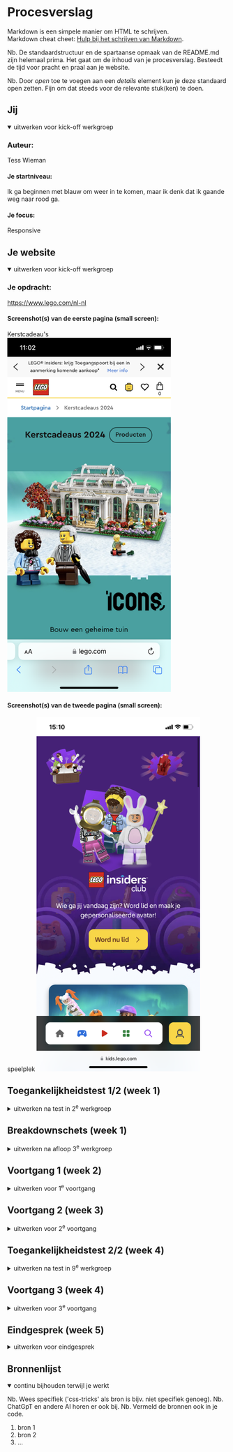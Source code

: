 # Procesverslag
Markdown is een simpele manier om HTML te schrijven.  
Markdown cheat cheet: [Hulp bij het schrijven van Markdown](https://github.com/adam-p/markdown-here/wiki/Markdown-Cheatsheet).

Nb. De standaardstructuur en de spartaanse opmaak van de README.md zijn helemaal prima. Het gaat om de inhoud van je procesverslag. Besteedt de tijd voor pracht en praal aan je website.

Nb. Door *open* toe te voegen aan een *details* element kun je deze standaard open zetten. Fijn om dat steeds voor de relevante stuk(ken) te doen.





## Jij

<details open>
  <summary>uitwerken voor kick-off werkgroep</summary>

  ### Auteur:
  Tess Wieman

  #### Je startniveau:
  Ik ga beginnen met blauw om weer in te komen, maar ik denk dat ik gaande weg naar rood ga.

  #### Je focus:
  Responsive
 
</details>





## Je website

<details open>
  <summary>uitwerken voor kick-off werkgroep</summary>

  ### Je opdracht:
  https://www.lego.com/nl-nl 

  #### Screenshot(s) van de eerste pagina (small screen):
  Kerstcadeau's   
  <img src="readme-images/IMG_8512.PNG" width="375px" alt="Kerstcadeau's pagina">

  #### Screenshot(s) van de tweede pagina (small screen): 
  speelplek
  <img src="readme-images/IMG_8532.PNG" width="375px" alt="Speelplek pagina">
 
</details>



## Toegankelijkheidstest 1/2 (week 1)

<details>
  <summary>uitwerken na test in 2<sup>e</sup> werkgroep</summary>

  ### Bevindingen na de screenreader test
  - Lijst met je bevindingen die in de test naar voren kwamen:
  - De screenreader hapert heel snel als je naar een andere pagina toe gaat.
  - Engelse namen worden verkeert uitgesproken zoals: "idea". 
  - Het sprak heel snel, maar ik kwam erachter dat dit aangepast kan worden. 
  - De navigatie menu klapt niet open.
  - Sommige afbeeldingen of knoppen hebben onduidelijke namen.
  - Het toetsenbord geeft wel geluidjes als een opdracht daarmee is gedaan als feedback.

  ### Oplossingen
  - Kleurcontrast groot maken voor kleurenblinden.
  - Correcte namen aan tags geven, zodat deze goed voorgelezen worden en te snappen zijn.
  - Aria hidden = "true; gebruiken als onderdelen niet voorgezelen hoeven door de screenreader.
  - Zo veelmogelijk Nederlandse woorden gebruiken behalve bij namen (bijv: "Star Wars"). 
  - Ondertiteling bij video's plaatsen.

  ### Bevindingen WCAG checklist
  Content 
  - De website gebruikt duidelijke taal en vermijd stijlfiguren, idiomen en ingewikkelde metaforen. Maar Engelse woorden worden niet goed uitgesproken.
  - De inhoud van knoppen, links en fomrulieren, hebben een unieke en duidelijke beschrijvingen.

  Global code 
  - De HTML code is vrijwel gevalideert, echter zijn er wel een aantal errors. 
  - ??? Gebruik een lang attribuut voor het html-element.
  - Elke pagina heeft zijn eigen unieke titel.
  - ??? Zorg ervoor dat de viewport-zoom niet is uitgeschakeld.

  Keyboard
  - Er is een zichtbare focusstijl voor interactieve elementen waarnaar wordt genavigeerd (tab en shift + tab) via toetsenbord invoer. Maar soms loopt deze vast nadat er is genavigeerd vooral als er naar een volgende pagina wordt genavigeerd.
  - De focusvolgorde van het toetsenbord komt overeen met de visuele lay-out.
  
  Mobile and touch
  - ??? Controleer of de site in elke richting kan worden gedraaid.
  - ??? Horizontaal scrollen verwijderen.
  - Knoppen en linkpictogrammen kunnen gemakkelijk worden geactiveerd.
  - Er is voldoende ruitme tussen interactieve items om een scrolgebied te creëen.

  Headings
  - Er worden kopelementen gebruikt om inhoud te introduceren.
  - Er wordt één h1 tag gebruikt op een pagina.
  - Kopelementen worden in een logische volgorde geschreven.
  - Kopniveaus worden niet overgeslagen.

  Lists
  - Er worden listelementen gebruikt voor lijstinhoud.
  
  Images
  - Niet alle images hebben een alt atribute. 
  - Decoratieve plaatsen hebben geen alt atribute.
  - ??? Bied een tekstalternatief voor complexe afbeeldingen zoals diagrammen, grafieken en kaarten.
  - Afbeeldingen die tekst bevatten, hebben een alt-beschrijving. Deze is soms niet heel concreet.

  Media
  - Video's worden wel automatisch afgespeeld.
  - Alle media kan in ieder geval met de muis worden gepauzeerd, maar met de toetsenbord is het mij nog niet gelukt (het kan kloppen dat ik niet de goede combinatie weet op mijn toetsenbord om dat met een screenreader te kunnen doen).
  - Er zijn geen ondertitels aanwezig bij video's.
  - Audio transcripties zijn niet aanwezig. 

  Controls
  - Er worden a elementen gebruikt voor links.
  - Links zijn herkenbaar als links.
  - ??? Zorg ervoor dat de besturingselementen de status :focus hebben.
  - Er worden button elementen gebruikt voor buttons.
  - ??? Zorg voor een skip-link en zorg ervoor dat deze zichtbaar is wanneer de focus ligt.
  - Links die in een nieuwe tablad of venster worden geopend worden geïdentiviseerd.

  Appearance
  - De donkere modus wordt niet ondersteund.
  - Hoge-contrast modus wordt ondersteund.
  - ??? Vergroot de tekstgrootte naar 200%.
  - Kleur is niet de enige manier waarop informatie wordt overgebracht.
  
  Animation 
  - Animaties zijn subtiel op de website.
  - Er is geen mechanisme om achtergrond video te pauzeren.
  - ??? Zorg ervoor dat alle animaties voldoen aan de mediaquery 'Voorkeur voor verminderde beweging'.
  
  Color contrast
  - Alle teksten hebben een normaal formaat.
  - Alle teksten hebben een contrast.
  - Alle icoons hebben een contrast.
  - ??? Controleer tekst die afbeeldingen of video overlapt.
  - ??? Controleer aangepaste ::selectiekleuren.
</details>



## Breakdownschets (week 1)

<details>
  <summary>uitwerken na afloop 3<sup>e</sup> werkgroep</summary>

  ### Breakdown schets, kerstcadeaus: 
  <img src="readme-images/breakdown-kerstcadeaus.png" width="375px" alt="breakdown schets van de pagina: kerstcadeaus">

  ### Breakdown schets, speelplek: 
  <img src="readme-images/breakdown-speelplek.png" width="375px" alt="breakdown schets van de pagina: speelplek">

</details>





## Voortgang 1 (week 2)

<details>
  <summary>uitwerken voor 1<sup>e</sup> voortgang</summary>

  ### Stand van zaken
  hier dit ging goed & dit was lastig (neem ook screenshots op van delen van je website en code)


  ### Agenda voor meeting
  samen met je groepje opstellen

  | student 1 Tess                                                           | student 2          | student 3    | student 4        |
  | ---                                                                      | ---                | ---          | ---              |
  | Moet ik onder plaatjes een p of een h gebruiken?                         | en dit             | en ik dit    | en dan ik dat    |
  | Als het scherm groter wordt verandere mijn plaatjes, hoe doe ik dit?     | dit als er tijd is | nog een punt | dit wil ik zeker |
  | Waarneer gebruik je een descendant in CSS?                               | ...                | ...          | ...              |


  ### Verslag van meeting
  hier na afloop snel de uitkomsten van de meeting vastleggen

  - Ik moet opnieuw mijn breakdown schets maken, want in Miro kan deze niet als image in hoge kwaliteit worden gemaakt. Ik kreeg als tip om het in Figma te doen. 
  - Voor icoontjes moet ik ::before gebruiken in plaats van een img tag, want zo wordt het toegankelijker. Maar later kreeg ik als opmerking van de docent Ivo dat ik ook een alt tag of een aria-label kan doen, want zo worden de icoontjes ook voorgelzen met de screenreader. 
  - De button die in een article stonden moesten veranderd worden naar een div. 
  - P in de section exclusieve veranderen naar een H tag.
  - Als ik een img wil veranderen van source omdat mijn pagina groter wordt moet ik in de html de media tag gebruiken.
  - MDN is een goede website!

</details>





## Voortgang 2 (week 3)

<details>
  <summary>uitwerken voor 2<sup>e</sup> voortgang</summary>

  ### Stand van zaken
  hier dit ging goed & dit was lastig (neem ook screenshots op van delen van je website en code)


  ### Agenda voor meeting
  samen met je groepje opstellen

  | student 1 Tess                                                                   | student 2          | student 3    | student 4        |
  | ---                                                                              | ---                | ---          | ---              |
  | Wanneer gebruik je een div en wanneer een article?                               | en dit             | en ik dit    | en dan ik dat    |
  | Wat is er mis met mijn hambugermenu dat het niet werkt?                          | dit als er tijd is | nog een punt | dit wil ik zeker |
  | Hoe orden ik een lijstje van mijn hamburger menu in nog een aantal lijstjes?     | ...                | ...          | ...              |
  | Hoe maak in een carousel van de artikelen?                                       | ...                | ...          | ...              |
  | Hoe maak in de afstand in een grid-template kleiner?                             | ...                | ...          | ...              |
  | Waarom wordt de class "icons" in de image tag opgegeven moment niet pasbaar?     | ...                | ...          | ...              |
  | Bij mijn volgende pagina (speelplek) maak ik ook sections, hoe moet ik deze dan naar css linken nu op mijn eerste pagina (kerstcadeaus) noem ik de section met de :nth-of-type    | ...                | ...          | ...              |


  ### Verslag van meeting
  hier na afloop snel de uitkomsten van de meeting vastleggen

  - punt 1
  - punt 2
  - nog een punt
- ...

</details>





## Toegankelijkheidstest 2/2 (week 4)

<details>
  <summary>uitwerken na test in 9<sup>e</sup> werkgroep</summary>

  ### Bevindingen
  Lijst met je bevindingen die in de test naar voren kwamen (geef ook aan wat er verbeterd is):

</details>





## Voortgang 3 (week 4)

<details>
  <summary>uitwerken voor 3<sup>e</sup> voortgang</summary>

  ### Stand van zaken
  hier dit ging goed & dit was lastig (neem ook screenshots op van delen van je website en code)


  ### Agenda voor meeting
  samen met je groepje opstellen

  | student 1      | student 2          | student 3    | student 4        |
  | ---            | ---                | ---          | ---              |
  | dit bespreken  | en dit             | en ik dit    | en dan ik dat    |
  | en dat ook nog | dit als er tijd is | nog een punt | dit wil ik zeker |
  | ...            | ...                | ...          | ...              |


  ### Verslag van meeting
  hier na afloop snel de uitkomsten van de meeting vastleggen

  - punt 1
  - punt 2
  - nog een punt
  - ...

</details>





## Eindgesprek (week 5)

<details>
  <summary>uitwerken voor eindgesprek</summary>

  ### Je uitkomst - karakteristiek screenshots:
  <img src="readme-images/dummy-plaatje.jpg" width="375px" alt="uitomst opdracht 1">


  ### Dit ging goed/Heb ik geleerd: 
  Korte omschrijving met plaatjes

  <img src="readme-images/dummy-plaatje.jpg" width="375px" alt="top">


  ### Dit was lastig/Is niet gelukt:
  Korte omschrijving met plaatjes

  <img src="readme-images/dummy-plaatje.jpg" width="375px" alt="bummer">
</details>





## Bronnenlijst

<details open>
  <summary>continu bijhouden terwijl je werkt</summary>

  Nb. Wees specifiek ('css-tricks' als bron is bijv. niet specifiek genoeg). 
  Nb. ChatGpT en andere AI horen er ook bij.
  Nb. Vermeld de bronnen ook in je code.

  1. bron 1
  2. bron 2
  3. ...

</details>